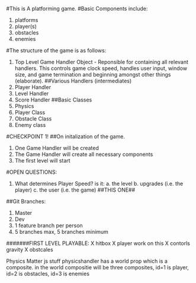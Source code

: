 #This is A platforming game.
#Basic Components include:
1. platforms
2. player(s)
3. obstacles
4. enemies

#The structure of the game is as follows:
1. Top Level Game Handler Object - Reponsible for containing all relevant handlers. This controls game clock speed, handles user input, window size, and game termination and beginning amongst other things (elaborate).
##Various Handlers (intermediates)
2. Player Handler
3. Level Handler
4. Score Handler
##Basic Classes
5. Physics 
6. Player Class
7. Obstacle Class
8. Enemy class

#CHECKPOINT 1! 
##On initalization of the game.
1. One Game Handler will be created
2. The Game Handler will create all necessary components
3. The first level will start

#OPEN QUESTIONS:
1. What determines Player Speed? is it:
	a. the level
	b. upgrades (i.e. the player)
	c. the user (i.e. the game) ##THIS ONE##

##Git Branches:
1. Master
2. Dev
3. 1 feature branch per person
4. 5 branches max, 5 branches minimum

#######FIRST LEVEL PLAYABLE:
X hitbox
X player work on this
X contorls
gravity
X obstcales 

Physics Matter js stuff
physicshandler has a world prop which is a composite.
in the world compositie will be three composites,
id=1 is player, id=2 is obstacles, id=3 is enemies

